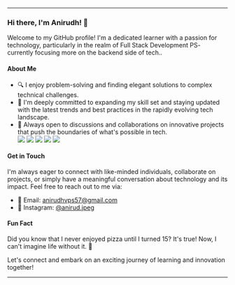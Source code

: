 
---

### Hi there, I'm Anirudh! 👋

Welcome to my GitHub profile! I'm a dedicated learner with a passion for technology, particularly in the realm of Full Stack Development 
PS- currently focusing more on the backend side of tech..
#### About Me
- 🔍 I enjoy problem-solving and finding elegant solutions to complex technical challenges.
- 🌱 I'm deeply committed to expanding my skill set and staying updated with the latest trends and best practices in the rapidly evolving tech landscape.<br/>
- 💬 Always open to discussions and collaborations on innovative projects that push the boundaries of what's possible in tech.<br/>
 <img src="https://img.icons8.com/color/48/000000/html-5--v1.png"/> <img src="https://img.icons8.com/color/48/000000/css3.png"/> <img src="https://img.icons8.com/color/48/000000/javascript--v1.png"/> <img src="https://img.icons8.com/color/48/000000/java-coffee-cup-logo--v1.png"/> <img src="https://img.icons8.com/color/48/000000/nextjs.png"/> 


#### Get in Touch

I'm always eager to connect with like-minded individuals, collaborate on projects, or simply have a meaningful conversation about technology and its impact. Feel free to reach out to me via:

- 📧 Email: [anirudhvps57@gmail.com](mailto:anirudhvps57@gmail.com)
- 💬 Instagram: [@anirud.jpeg](https://www.instagram.com/anirud.jpeg/)

#### Fun Fact

Did you know that I never enjoyed pizza until I turned 15? It's true! Now, I can't imagine life without it. 🍕

Let's connect and embark on an exciting journey of learning and innovation together!


---
